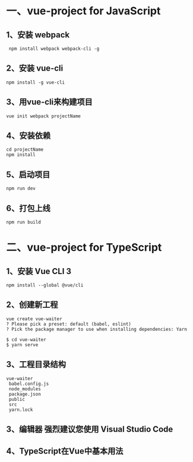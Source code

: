 # 一、vue-project for JavaScript
## 1、安装 webpack
```
 npm install webpack webpack-cli -g
 ```
 
 ## 2、安装 vue-cli
 ```
 npm install -g vue-cli
 ```
 
 ## 3、用vue-cli来构建项目
 ```
 vue init webpack projectName
 ```
 
 ## 4、安装依赖
 ```
 cd projectName
 npm install
```
 
 ## 5、启动项目
 ```
 npm run dev
 ```
 
 ## 6、打包上线
 ```
 npm run build
```


# 二、vue-project for TypeScript
## 1、安装 Vue CLI 3
```
npm install --global @vue/cli
```

## 2、创建新工程
```
vue create vue-waiter
? Please pick a preset: default (babel, eslint)
? Pick the package manager to use when installing dependencies: Yarn

$ cd vue-waiter
$ yarn serve
```
## 3、工程目录结构
 ```
vue-waiter
  babel.config.js
  node_modules
  package.json
  public
  src
  yarn.lock
```

## 3、编辑器 强烈建议您使用 Visual Studio Code

## 4、TypeScript在Vue中基本用法


